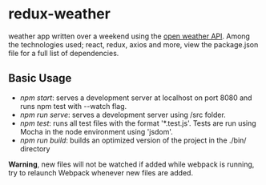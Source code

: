 # redux-weather
weather app written over a weekend using the [open weather API](http://openweathermap.org/api).
Among the technologies used; react, redux, axios and more, view the package.json file for a full list of dependencies.
## Basic Usage

* *npm start*: serves a development server at localhost on port 8080 and runs npm test with --watch flag.
* *npm run serve*: serves a development server using /src folder.
* *npm test*: runs all test files with the format '*.test.js'. Tests are run using Mocha in the node environment using 'jsdom'.
* *npm run build*: builds an optimized version of the project in the ./bin/ directory

**Warning**, new files will not be watched if added while webpack is running, try to relaunch Webpack whenever new files are added.
